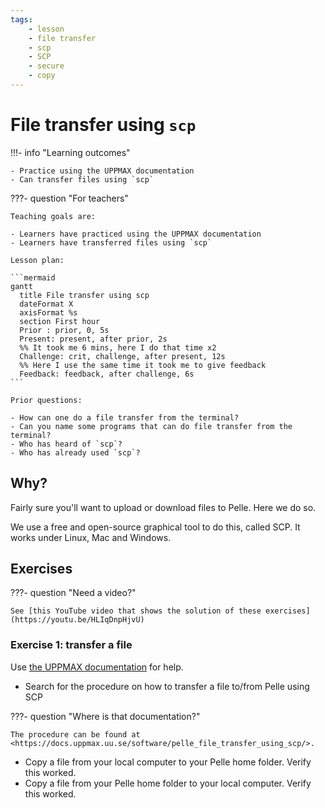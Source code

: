 ```yaml
---
tags:
    - lesson
    - file transfer
    - scp
    - SCP
    - secure
    - copy
---
```


# File transfer using `scp`

!!!- info "Learning outcomes"

    - Practice using the UPPMAX documentation
    - Can transfer files using `scp`

???- question "For teachers"

    Teaching goals are:

    - Learners have practiced using the UPPMAX documentation
    - Learners have transferred files using `scp`

    Lesson plan:

    ```mermaid
    gantt
      title File transfer using scp
      dateFormat X
      axisFormat %s
      section First hour
      Prior : prior, 0, 5s
      Present: present, after prior, 2s
      %% It took me 6 mins, here I do that time x2
      Challenge: crit, challenge, after present, 12s
      %% Here I use the same time it took me to give feedback
      Feedback: feedback, after challenge, 6s
    ```

    Prior questions:

    - How can one do a file transfer from the terminal?
    - Can you name some programs that can do file transfer from the terminal?
    - Who has heard of `scp`?
    - Who has already used `scp`?

## Why?

Fairly sure you'll want to upload or download files to Pelle.
Here we do so.

We use a free and open-source graphical tool to do this,
called SCP.
It works under Linux, Mac and Windows.

## Exercises

???- question "Need a video?"

    See [this YouTube video that shows the solution of these exercises](https://youtu.be/HLIqDnpHjvU)

### Exercise 1: transfer a file

Use [the UPPMAX documentation](http://docs.uppmax.uu.se/)
for help.

- Search for the procedure on how to transfer a file
  to/from Pelle using SCP

???- question "Where is that documentation?"

    The procedure can be found at <https://docs.uppmax.uu.se/software/pelle_file_transfer_using_scp/>.

- Copy a file from your local computer to your Pelle home folder. Verify this worked.
- Copy a file from your Pelle home folder to your local computer. Verify this worked.
